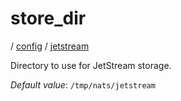 # store_dir

/ [config](/reference/config/index.md) / [jetstream](/reference/config/config/jetstream/index.md) 

Directory to use for JetStream storage.

*Default value*: `/tmp/nats/jetstream`

